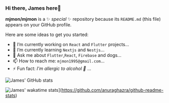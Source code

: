 ### Hi there, James here👋


**mjmon/mjmon** is a ✨ _special_ ✨ repository because its `README.md` (this file) appears on your GitHub profile.

Here are some ideas to get you started:

- 🔭 I’m currently working on `React` and `Flutter` projects...
- 🌱 I’m currently learning `Nextjs` and `Nestjs`...
- 💬 Ask me about `Flutter`,`React`, `Firebase` and dogs...
- 📫 How to reach me: `mjmon1995@gmail.com`...
- ⚡ Fun fact: *I'm allergic to alcohol 🍺* ...


![James' GitHub stats](https://github-readme-stats.vercel.app/api?username=mjmon&show_icons=true&theme=transparent)

![James' wakatime stats](https://github-readme-stats.vercel.app/api/wakatime?username=mjmon)](https://github.com/anuraghazra/github-readme-stats)
